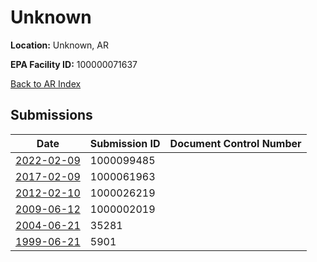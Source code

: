 # Unknown

**Location:** Unknown, AR

**EPA Facility ID:** 100000071637

[Back to AR Index](../../index.md)

## Submissions

| Date | Submission ID | Document Control Number |
|------|--------------|-------------------------|
| [2022-02-09](submissions/1000099485.md) | 1000099485 |  |
| [2017-02-09](submissions/1000061963.md) | 1000061963 |  |
| [2012-02-10](submissions/1000026219.md) | 1000026219 |  |
| [2009-06-12](submissions/1000002019.md) | 1000002019 |  |
| [2004-06-21](submissions/35281.md) | 35281 |  |
| [1999-06-21](submissions/5901.md) | 5901 |  |
